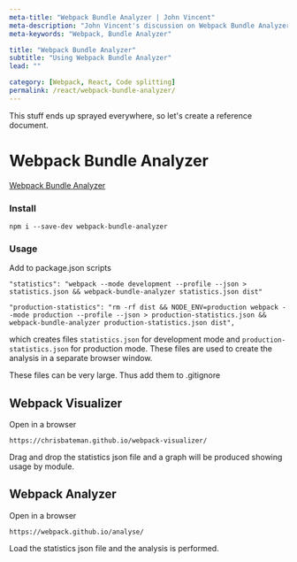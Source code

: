 ```yaml
---
meta-title: "Webpack Bundle Analyzer | John Vincent"
meta-description: "John Vincent's discussion on Webpack Bundle Analyzer"
meta-keywords: "Webpack, Bundle Analyzer"

title: "Webpack Bundle Analyzer"
subtitle: "Using Webpack Bundle Analyzer"
lead: ""

category: [Webpack, React, Code splitting]
permalink: /react/webpack-bundle-analyzer/
---
```


This stuff ends up sprayed everywhere, so let's create a reference document.

<!-- end -->

# Webpack Bundle Analyzer

[Webpack Bundle Analyzer](https://www.npmjs.com/package/webpack-bundle-analyzer)

### Install

```
npm i --save-dev webpack-bundle-analyzer
```

### Usage

Add to package.json scripts

```
"statistics": "webpack --mode development --profile --json > statistics.json && webpack-bundle-analyzer statistics.json dist"

"production-statistics": "rm -rf dist && NODE_ENV=production webpack --mode production --profile --json > production-statistics.json && webpack-bundle-analyzer production-statistics.json dist",
```

which creates files `statistics.json` for development mode and `production-statistics.json` for production mode. These files are used to create the analysis in a separate browser window.

These files can be very large. Thus add them to .gitignore


## Webpack Visualizer

Open in a browser

```
https://chrisbateman.github.io/webpack-visualizer/
```

Drag and drop the statistics json file and a graph will be produced showing usage by module.

## Webpack Analyzer

Open in a browser

```
https://webpack.github.io/analyse/
```

Load the statistics json file and the analysis is performed.

